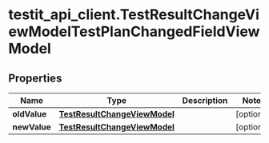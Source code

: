 # testit_api_client.TestResultChangeViewModelTestPlanChangedFieldViewModel

## Properties

Name | Type | Description | Notes
------------ | ------------- | ------------- | -------------
**oldValue** | [**TestResultChangeViewModel**](TestResultChangeViewModel.md) |  | [optional] 
**newValue** | [**TestResultChangeViewModel**](TestResultChangeViewModel.md) |  | [optional] 


